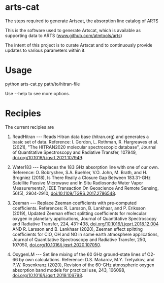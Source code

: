 # arts-cat
The steps required to generate Artscat, the absorption line catalog of ARTS

This is the software used to generate Artscat, which is available as supporting data to ARTS (www.github.com/atmtools/arts)

The intent of this project is to curate Artscat and to continuously provide updates to various parameters within it.

# Usage

python arts-cat.py path/to/hitran-file

Use --help to see more options.

# Recipies

The current recipies are

1) ReadHitran --- Reads Hitran data base (hitran.org) and generates a basic set of data.  Reference: I. Gordon, L. Rothman, R. Hargreaves et al. (2021), "The HITRAN2020 molecular spectroscopic database", Journal of Quantitative Spectroscopy and Radiative Transfer, 107949, [doi.org/10.1016/j.jqsrt.2021.107949](https://doi.org/10.1016/j.jqsrt.2021.107949).

2) Water183 --- Replaces the 183 GHz absorption line with one of our own.  Reference: O. Bobryshev, S.A. Buehler, V.O. John, M. Brath, and H. Brogniez (2018), Is There Really a Closure Gap Between 183.31-GHz Satellite Passive Microwave and In Situ Radiosonde Water Vapor Measurements?, IEEE Transaction On Geoscience And Remote Sensing, 56(5), 2904-2910, [doi:10.1109/TGRS.2017.2786548](http://dx.doi.org/10.1109/TGRS.2017.2786548).

3) Zeeman --- Replace Zeeman coefficients with pre-computed coefficients.  References: R. Larsson, B. Lankhaar, and P. Eriksson (2019), Updated Zeeman effect splitting coefficients for molecular oxygen in planetary applications, Journal of Quantitative Spectroscopy and Radiative Transfer, 224, 431-438, [doi.org/10.1016/j.jqsrt.2018.12.004](https://doi.org/10.1016/j.jqsrt.2018.12.004) AND R. Larsson and B. Lankhaar (2020), Zeeman effect splitting coefficients for ClO, OH and NO in some earth atmosphere applications, Journal of Quantitative Spectroscopy and Radiative Transfer, 250, 107050, [doi.org/10.1016/j.jqsrt.2020.107050](https://doi.org/10.1016/j.jqsrt.2020.107050).

4) OxygenLM --- Set line mixing of the 60 GHz ground-state lines of O2-66 by own calculations.  Reference: D.S. Makarov, M.Y. Tretyakov, and P.W. Rosenkranz (2020), Revision of the 60-GHz atmospheric oxygen absorption band models for practical use, 243, 106098, [doi.org/10.1016/j.jqsrt.2019.106798](https://doi.org/10.1016/j.jqsrt.2019.106798).

